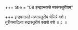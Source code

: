 +++
title = "08 इन्द्रवन्तस्ते मरुतस्तुरीयम्"

+++
इन्द्रवन्तस्ते मरुतस्तुरीयं भेजिरे वशे।  
तुरीयमादित्या रुद्रास्तुरीयं वसवो वशे ॥ ८ ॥